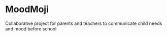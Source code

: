 # MoodMoji
Collaborative project for parents and teachers to communicate child needs and mood before school
